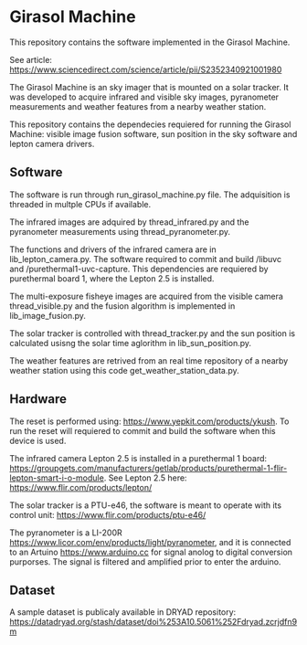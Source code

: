 # Girasol Machine

This repository contains the software implemented in the Girasol Machine.

See article: https://www.sciencedirect.com/science/article/pii/S2352340921001980

The Girasol Machine is an sky imager that is mounted on a solar tracker. It was developed to acquire infrared and visible sky images, pyranometer measurements and weather features from a nearby weather station.

This repository contains the dependecies requiered for running the Girasol Machine: visible image fusion software, sun position in the sky software and lepton camera drivers.

## Software

The software is run through run_girasol_machine.py file. The adquisition is threaded in multple CPUs if available. 

The infrared images are adquired by thread_infrared.py and the pyranometer measurements using thread_pyranometer.py. 

The functions and drivers of the infrared camera are in lib_lepton_camera.py. The software required to commit and build /libuvc and /purethermal1-uvc-capture. This dependencies are requiered by purethermal board 1, where the Lepton 2.5 is installed. 

The multi-exposure fisheye images are acquired from the visible camera thread_visible.py and the fusion algorithm is implemented in lib_image_fusion.py. 

The solar tracker is controlled with thread_tracker.py and the sun position is calculated usisng the solar time aglorithm in lib_sun_position.py.

The weather features are retrived from an real time repository of a nearby weather station using this code get_weather_station_data.py.

## Hardware

The reset is performed using: https://www.yepkit.com/products/ykush.
To run the reset will requiered to commit and build the software when this device is used.

The infrared camera Lepton 2.5 is installed in a purethermal 1 board: https://groupgets.com/manufacturers/getlab/products/purethermal-1-flir-lepton-smart-i-o-module. See Lepton 2.5 here: https://www.flir.com/products/lepton/

The solar tracker is a PTU-e46, the software is meant to operate with its control unit: https://www.flir.com/products/ptu-e46/

The pyranometer is a LI-200R https://www.licor.com/env/products/light/pyranometer, and it is connected to an Artuino https://www.arduino.cc for signal anolog to digital conversion purporses. The signal is filtered and amplified prior to enter the arduino.

## Dataset

A sample dataset is publicaly available in DRYAD repository: https://datadryad.org/stash/dataset/doi%253A10.5061%252Fdryad.zcrjdfn9m
